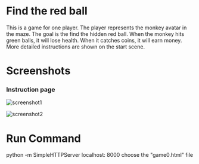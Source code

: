 # Find the red ball 
This is a game for one player. The player represents the monkey avatar in the maze. The goal is the find the hidden red ball. When the monkey hits green balls, it will lose health. When it catches coins, it will earn money. More detailed instructions are shown on the start scene. 

# Screenshots 


### Instruction page 

![screenshot1](computer-graphics/blob/master/screenshot1.png)

![screenshot2](computer-graphics/blob/master/screenshot1.png)

# Run Command 

python -m SimpleHTTPServer 
localhost: 8000
choose the "game0.html" file
